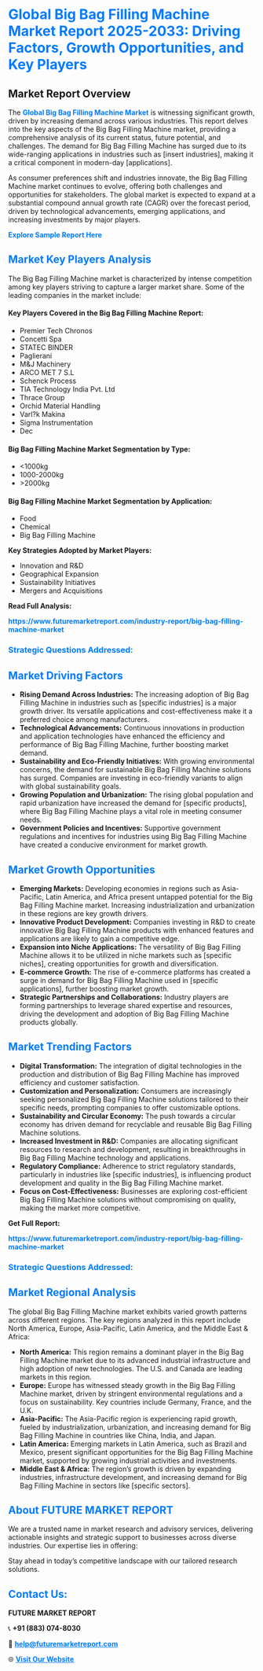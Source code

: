 <h1 style="color: #007BFF;">Global Big Bag Filling Machine Market Report 2025-2033: Driving Factors, Growth Opportunities, and Key Players</h1>

<section id="overview">
<h2>Market Report Overview</h2>
<p>The <a href="https://www.futuremarketreport.com/industry-report/big-bag-filling-machine-market" style="color: #007BFF; text-decoration: none;"><strong>Global Big Bag Filling Machine Market</strong></a> is witnessing significant growth, driven by increasing demand across various industries. This report delves into the key aspects of the Big Bag Filling Machine market, providing a comprehensive analysis of its current status, future potential, and challenges. The demand for Big Bag Filling Machine has surged due to its wide-ranging applications in industries such as [insert industries], making it a critical component in modern-day [applications].</p>
<p>As consumer preferences shift and industries innovate, the Big Bag Filling Machine market continues to evolve, offering both challenges and opportunities for stakeholders. The global market is expected to expand at a substantial compound annual growth rate (CAGR) over the forecast period, driven by technological advancements, emerging applications, and increasing investments by major players.</p>
</section>

<section id="overview">
<p><a href="https://www.futuremarketreport.com/request-sample/reportId=127677" style="color: #007BFF; text-decoration: none;"><strong>Explore Sample Report Here</strong></a></p>
</section>

<section id="key-players">
<h2 style="color: #007BFF;">Market Key Players Analysis</h2>
<p>The Big Bag Filling Machine market is characterized by intense competition among key players striving to capture a larger market share. Some of the leading companies in the market include:</p>
<h4>Key Players Covered in the Big Bag Filling Machine Report:</h4>
<ul><li>Premier Tech Chronos</li><li>Concetti Spa</li><li>STATEC BINDER</li><li>Paglierani</li><li>M&amp;J Machinery</li><li>ARCO MET 7 S.L</li><li>Schenck Process</li><li>TIA Technology India Pvt. Ltd</li><li>Thrace Group</li><li>Orchid Material Handling</li><li>Varl?k Makina</li><li>Sigma Instrumentation</li><li>Dec</li></ul>
<h4>Big Bag Filling Machine Market Segmentation by Type:</h4>
<ul><li>&lt;1000kg</li><li>1000-2000kg</li><li>&gt;2000kg</li></ul>

<h4>Big Bag Filling Machine Market Segmentation by Application:</h4>
<ul><li>Food</li><li>Chemical</li><li>Big Bag Filling Machine</li></ul>
<p><strong>Key Strategies Adopted by Market Players:</strong></p>
<ul>
<li>Innovation and R&D</li>
<li>Geographical Expansion</li>
<li>Sustainability Initiatives</li>
<li>Mergers and Acquisitions</li>
</ul>
</section>

<section>
<p><strong>Read Full Analysis: </strong></p><a href="https://www.futuremarketreport.com/industry-report/big-bag-filling-machine-market" style="color: #007BFF; text-decoration: none;"><strong>https://www.futuremarketreport.com/industry-report/big-bag-filling-machine-market</strong></a>
<h3 style="color: #007BFF;">Strategic Questions Addressed:</h3>
</section>

<section id="driving-factors">
<h2 style="color: #007BFF;">Market Driving Factors</h2>
<ul>
<li><strong>Rising Demand Across Industries:</strong> The increasing adoption of Big Bag Filling Machine in industries such as [specific industries] is a major growth driver. Its versatile applications and cost-effectiveness make it a preferred choice among manufacturers.</li>
<li><strong>Technological Advancements:</strong> Continuous innovations in production and application technologies have enhanced the efficiency and performance of Big Bag Filling Machine, further boosting market demand.</li>
<li><strong>Sustainability and Eco-Friendly Initiatives:</strong> With growing environmental concerns, the demand for sustainable Big Bag Filling Machine solutions has surged. Companies are investing in eco-friendly variants to align with global sustainability goals.</li>
<li><strong>Growing Population and Urbanization:</strong> The rising global population and rapid urbanization have increased the demand for [specific products], where Big Bag Filling Machine plays a vital role in meeting consumer needs.</li>
<li><strong>Government Policies and Incentives:</strong> Supportive government regulations and incentives for industries using Big Bag Filling Machine have created a conducive environment for market growth.</li>
</ul>
</section>

<section id="growth-opportunities">
<h2 style="color: #007BFF;">Market Growth Opportunities</h2>
<ul>
<li><strong>Emerging Markets:</strong> Developing economies in regions such as Asia-Pacific, Latin America, and Africa present untapped potential for the Big Bag Filling Machine market. Increasing industrialization and urbanization in these regions are key growth drivers.</li>
<li><strong>Innovative Product Development:</strong> Companies investing in R&D to create innovative Big Bag Filling Machine products with enhanced features and applications are likely to gain a competitive edge.</li>
<li><strong>Expansion into Niche Applications:</strong> The versatility of Big Bag Filling Machine allows it to be utilized in niche markets such as [specific niches], creating opportunities for growth and diversification.</li>
<li><strong>E-commerce Growth:</strong> The rise of e-commerce platforms has created a surge in demand for Big Bag Filling Machine used in [specific applications], further boosting market growth.</li>
<li><strong>Strategic Partnerships and Collaborations:</strong> Industry players are forming partnerships to leverage shared expertise and resources, driving the development and adoption of Big Bag Filling Machine products globally.</li>
</ul>
</section>

<section id="trending-factors">
<h2 style="color: #007BFF;">Market Trending Factors</h2>
<ul>
<li><strong>Digital Transformation:</strong> The integration of digital technologies in the production and distribution of Big Bag Filling Machine has improved efficiency and customer satisfaction.</li>
<li><strong>Customization and Personalization:</strong> Consumers are increasingly seeking personalized Big Bag Filling Machine solutions tailored to their specific needs, prompting companies to offer customizable options.</li>
<li><strong>Sustainability and Circular Economy:</strong> The push towards a circular economy has driven demand for recyclable and reusable Big Bag Filling Machine solutions.</li>
<li><strong>Increased Investment in R&D:</strong> Companies are allocating significant resources to research and development, resulting in breakthroughs in Big Bag Filling Machine technology and applications.</li>
<li><strong>Regulatory Compliance:</strong> Adherence to strict regulatory standards, particularly in industries like [specific industries], is influencing product development and quality in the Big Bag Filling Machine market.</li>
<li><strong>Focus on Cost-Effectiveness:</strong> Businesses are exploring cost-efficient Big Bag Filling Machine solutions without compromising on quality, making the market more competitive.</li>
</ul>
</section>

<section>
<p><strong>Get Full Report: </strong></p><a href="https://www.futuremarketreport.com/industry-report/big-bag-filling-machine-market" style="color: #007BFF; text-decoration: none;"><strong>https://www.futuremarketreport.com/industry-report/big-bag-filling-machine-market</strong></a>
<h3 style="color: #007BFF;">Strategic Questions Addressed:</h3>
</section>


<section id="regional-analysis">
<h2 style="color: #007BFF;">Market Regional Analysis</h2>
<p>The global Big Bag Filling Machine market exhibits varied growth patterns across different regions. The key regions analyzed in this report include North America, Europe, Asia-Pacific, Latin America, and the Middle East & Africa:</p>
<ul>
<li><strong>North America:</strong> This region remains a dominant player in the Big Bag Filling Machine market due to its advanced industrial infrastructure and high adoption of new technologies. The U.S. and Canada are leading markets in this region.</li>
<li><strong>Europe:</strong> Europe has witnessed steady growth in the Big Bag Filling Machine market, driven by stringent environmental regulations and a focus on sustainability. Key countries include Germany, France, and the U.K.</li>
<li><strong>Asia-Pacific:</strong> The Asia-Pacific region is experiencing rapid growth, fueled by industrialization, urbanization, and increasing demand for Big Bag Filling Machine in countries like China, India, and Japan.</li>
<li><strong>Latin America:</strong> Emerging markets in Latin America, such as Brazil and Mexico, present significant opportunities for the Big Bag Filling Machine market, supported by growing industrial activities and investments.</li>
<li><strong>Middle East & Africa:</strong> The region’s growth is driven by expanding industries, infrastructure development, and increasing demand for Big Bag Filling Machine in sectors like [specific sectors].</li>
</ul>
</section>

<footer>
<h2 style="color: #007BFF;">About FUTURE MARKET REPORT</h2>
<p>We are a trusted name in market research and advisory services, delivering actionable insights and strategic support to businesses across diverse industries. Our expertise lies in offering:</p>

<p>Stay ahead in today’s competitive landscape with our tailored research solutions.</p>

<h2 style="color: #007BFF;">Contact Us:</h2>
<p><strong>FUTURE MARKET REPORT</strong></p>
<p>📞 <strong>+91 (883) 074-8030</strong></p>
<p>📧 <strong><a href="mailto:help@futuremarketreport.com" style="color: #007BFF;">help@futuremarketreport.com</a></strong></p>
<p>🌐 <strong><a href="https://www.futuremarketreport.com/" style="color: #007BFF;">Visit Our Website</a></strong></p>
</footer>